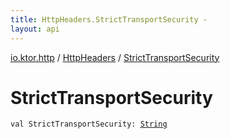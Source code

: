 ```yaml
---
title: HttpHeaders.StrictTransportSecurity - 
layout: api
---
```


<div class='api-docs-breadcrumbs'><a href="../index.html">io.ktor.http</a> / <a href="index.html">HttpHeaders</a> / <a href="./-strict-transport-security.html">StrictTransportSecurity</a></div>

# StrictTransportSecurity

<div class="signature"><code><span class="keyword">val </span><span class="identifier">StrictTransportSecurity</span><span class="symbol">: </span><a href="https://kotlinlang.org/api/latest/jvm/stdlib/kotlin/-string/index.html"><span class="identifier">String</span></a></code></div>
